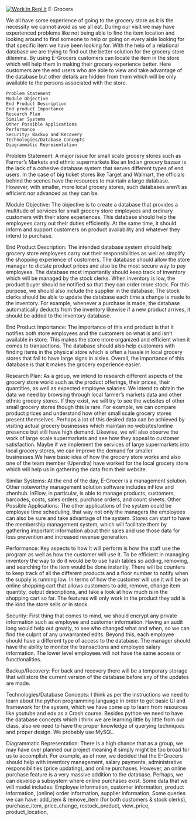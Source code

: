 [![Work in Repl.it](https://classroom.github.com/assets/work-in-replit-14baed9a392b3a25080506f3b7b6d57f295ec2978f6f33ec97e36a161684cbe9.svg)](https://classroom.github.com/online_ide?assignment_repo_id=271997&assignment_repo_type=GroupAssignmentRepo)
E-Grocers
  
  We all have some experience of going to the grocery store as it is the necessity we cannot avoid as we all eat. During our visit we may have experienced problems like not being able to find the item location and looking around to find someone to help or going on every aisle looking for that specific item we have been looking for. With the help of a relational database we are trying to find out the better solution for the grocery store dilemma. By using E-Grocers customers can locate the item in the store which will help them in making their grocery experience better. Here customers are the end users who are able to view and take advantage of the database but other details are hidden from them which will be only available to the persons associated with the store.

    Problem Statement
    Module Objective
    End Product Description
    End product Importance
    Research Plan
    Similar Systems
    Other Possible Applications
    Performance
    Security/ Backup and Recovery
    Technologies/Database Concepts
    Diagrammatic Representation

Problem Statement: A major issue for small scale grocery stores such as Farmer’s Markets and ethnic supermarkets like an Indian grocery bazaar is the lack of a cohesive database system that serves different types of end users. In the case of big ticket stores like Target and Walmart, the officials behind the scenes have the resources to maintain a large database. However, with smaller, more local grocery stores, such databases aren’t as efficient nor advanced as they can be.

Module Objective: The objective is to create a database that provides a multitude of services for small grocery store employees and ordinary customers with their store experiences. This database should help the employees carry out their duties efficiently. At the same time, it should inform and support customers on product availability and whatever they intend to purchase.

End Product Description: The intended database system should help grocery store employees carry out their responsibilities as well as simplify the shopping experience of customers. The database should allow the store manager to dictate product prices and also be the most secure way to pay employees. The database most importantly should keep track of inventory which will be managed by the stock clerks. When inventory is low, the product buyer should be notified so that they can order more stock. For this purpose, we should also include the supplier in the database. The stock clerks should be able to update the database each time a change is made to the inventory. For example, whenever a purchase is made, the database automatically deducts from the inventory likewise if a new product arrives, it should be added to the inventory database.

End Product Importance: The importance of this end product is that it notifies both store employees and the customers on what is and isn’t available in store. This makes the store more organized and efficient when it comes to transactions. The database should also help customers with finding items in the physical store which is often a hassle in local grocery stores that fail to have large signs in aisles. Overall, the importance of this database is that it makes the grocery experience easier.

Research Plan: As a group, we intend to research different aspects of the grocery store world such as the product offerings, their prices, their quantities, as well as expected employee salaries. We intend to obtain the data we need by browsing through local farmer’s markets data and other ethnic grocery stores. If they exist, we will try to see the websites of other small grocery stores though this is rare. For example, we can compare product prices and understand how other small scale grocery stores present themselves. Perhaps a lot of this desired data can be achieved by visiting actual grocery businesses which maintain no websites/online presence but still have high demand. Likewise, we will also observe the work of large scale supermarkets and see how they appeal to customer satisfaction. Maybe if we implement the services of large supermarkets into local grocery stores, we can improve the demand for smaller businesses.We have basic idea of how the grocery store works and also one of the team member (Upendra) have worked for the local grocery store which will help us in gathering the data from their website.

Similar Systems: At the end of the day, E-Grocer is a management solution. Other noteworthy management solution software includes inFlow and zhenhub. inFlow, in particular, is able to manage products, customers, barcodes, costs, sales orders, purchase orders, and count sheets. Other Possible Applications: The other applications of the system could be employee time scheduling, that way not only the managers the employees can also be sure and take advantage of the system. Stores can start to have the membership management system, which will facilitate them by gathering important information about their sales and use those data for loss prevention and increased revenue generation.

Performance: Key aspects to how it will perform is how the staff use the program as well as how the customer will use it. To be efficient in managing inventory the way to do it would be to use hash tables so adding, removing, and searching for the item would be done instantly. There will be counters to keep track of all the different products and a floor number to notify when the supply is running low. In terms of how the customer will use it will be an online shopping cart that allows customers to add, remove, change item quantity, output descriptions, and take a look at how much is in the shopping cart so far. The features will only work in the product they add is the kind the store sells or in stock.

Security: First thing that comes to mind, we should encrypt any private information such as employee and customer information. Having an audit long would help out greatly, to see who changed what and when, so we can find the culprit of any unwarranted edits. Beyond this, each employee should have a different type of access to the database. The manager should have the ability to monitor the transactions and employee salary information. The lower level employees will not have the same access or functionalities.

Backup/Recovery: For back and recovery there will be a temporary storage that will store the current version of the database before any of the updates are made.

Technologies/Database Concepts: I think as per the instructions we need to learn about the python programming language in order to get basic UI and framework for the system, which we have come up to learn from resources like youtube and edx as a Crash course. Besides python we need to have the database concepts which i think we are learning little by little from our class, also we need to have the proper knowledge of querying techniques and proper design. We probably use MySQL.

Diagrammatic Representation: There is a high chance that as a group, we may have over planned our project meaning it simply might be too broad for us to accomplish. For example, as of now, we decided that the E-Grocers should help with inventory management, salary payments, administrative responsibilities (price updating), and online purchases. However, an online purchase feature is a very massive addition to the database. Perhaps, we can develop a subsystem where online purchases exist. Some data that we will model includes: Employee information, customer information, product information, (online) order information, supplier information, Some queries we can have: add_item & remove_item (for both customers & stock clerks), purchase_item, price_change, restock_product, view_price, product_location,
